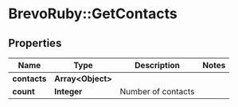 # BrevoRuby::GetContacts

## Properties
Name | Type | Description | Notes
------------ | ------------- | ------------- | -------------
**contacts** | **Array&lt;Object&gt;** |  | 
**count** | **Integer** | Number of contacts | 


